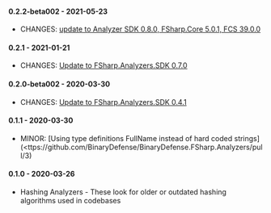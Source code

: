 #### 0.2.2-beta002 - 2021-05-23

* CHANGES: [update to Analyzer SDK 0.8.0, FSharp.Core 5.0.1, FCS 39.0.0](https://github.com/BinaryDefense/BinaryDefense.FSharp.Analyzers/pull/7)

#### 0.2.1 - 2021-01-21

* CHANGES: [Update to FSharp.Analyzers.SDK 0.7.0](https://github.com/BinaryDefense/BinaryDefense.FSharp.Analyzers/pull/6)

#### 0.2.0-beta002 - 2020-03-30

* CHANGES: [Update to FSharp.Analyzers.SDK 0.4.1](https://github.com/BinaryDefense/BinaryDefense.FSharp.Analyzers/pull/4)

#### 0.1.1 - 2020-03-30

* MINOR: [Using type definitions FullName instead of hard coded strings](<ttps://github.com/BinaryDefense/BinaryDefense.FSharp.Analyzers/pull/3)

#### 0.1.0 - 2020-03-26

* Hashing Analyzers - These look for older or outdated hashing algorithms used in codebases
